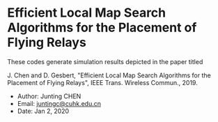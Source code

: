 # Efficient Local Map Search Algorithms for the Placement of Flying Relays

These codes generate simulation results depicted in the paper titled


J. Chen and D. Gesbert, "Efficient Local Map Search Algorithms for the
Placement of Flying Relays", IEEE Trans.  Wireless Commun., 2019.


- Author: Junting CHEN
- Email: juntingc@cuhk.edu.cn
- Date: Jan 2, 2020